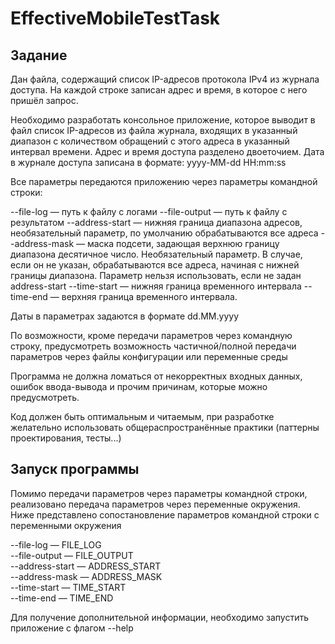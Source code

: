# EffectiveMobileTestTask

## Задание
Дан  файла, содержащий список IP-адресов протокола IPv4 из журнала доступа. На каждой строке записан адрес и время, в которое с него пришёл запрос.

Необходимо разработать консольное приложение, которое  выводит в файл список IP-адресов из файла журнала, входящих в указанный диапазон с количеством обращений с этого адреса в указанный интервал времени. Адрес и время доступа разделено двоеточием. 
Дата в журнале доступа записана в формате: yyyy-MM-dd HH:mm:ss

Все параметры передаются приложению через параметры командной строки:

--file-log — путь к файлу с логами
--file-output — путь к файлу с результатом
--address-start —  нижняя граница диапазона адресов, необязательный параметр, по умолчанию обрабатываются все адреса
--address-mask — маска подсети, задающая верхнюю границу диапазона десятичное число. Необязательный параметр. В случае, если он не указан, обрабатываются все адреса, начиная с нижней границы диапазона. Параметр нельзя использовать, если не задан address-start
--time-start —  нижняя граница временного интервала
--time-end — верхняя граница временного интервала.

Даты в параметрах задаются в формате dd.MM.yyyy


По возможности, кроме передачи параметров через командную строку, предусмотреть возможность частичной/полной передачи параметров через файлы конфигурации или переменные среды

Программа не должна ломаться от некорректных входных данных, ошибок ввода-вывода и прочим причинам, которые можно предусмотреть.

Код должен быть оптимальным и читаемым, при разработке желательно использовать общераспространённые практики (паттерны проектирования, тесты...)


## Запуск программы
Помимо передачи параметров через параметры командной строки, реализовано передача параметров через переменные окружения. Ниже представлено сопостановление параметров командной строки с переменными окружения

--file-log — FILE_LOG <br />
--file-output — FILE_OUTPUT <br />
--address-start —  ADDRESS_START <br />
--address-mask — ADDRESS_MASK <br />
--time-start —  TIME_START <br />
--time-end — TIME_END <br />

Для получение дополнительной информации, необходимо запустить приложение с флагом --help